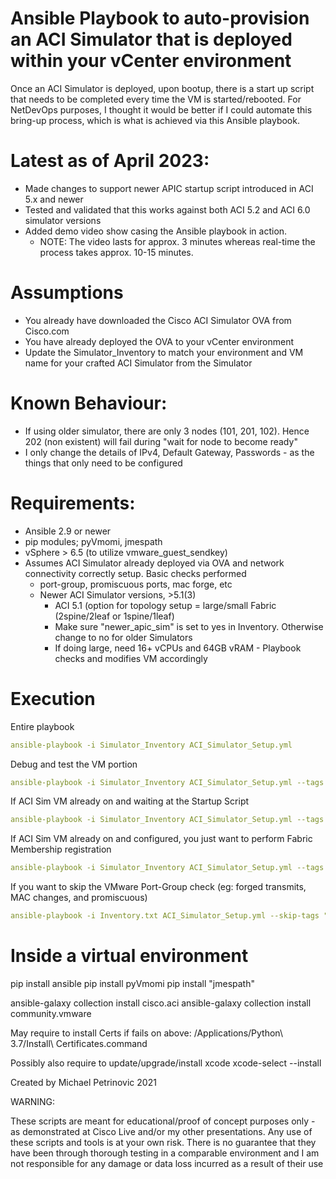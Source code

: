 # Ansible Playbook to auto-provision an ACI Simulator that is deployed within your vCenter environment

Once an ACI Simulator is deployed, upon bootup, there is a start up script that needs to be completed every time the VM is started/rebooted. For NetDevOps purposes, I thought it would be better if I could automate this bring-up process, which is what is achieved via this Ansible playbook.

# Latest as of April 2023:
   - Made changes to support newer APIC startup script introduced in ACI 5.x and newer
   - Tested and validated that this works against both ACI 5.2 and ACI 6.0 simulator versions
   - Added demo video show casing the Ansible playbook in action.
      - NOTE: The video lasts for approx. 3 minutes whereas real-time the process takes approx. 10-15 minutes.

# Assumptions
   - You already have downloaded the Cisco ACI Simulator OVA from Cisco.com
   - You have already deployed the OVA to your vCenter environment
   - Update the Simulator_Inventory to match your environment and VM name for your crafted ACI Simulator from the Simulator

# Known Behaviour:
   - If using older simulator, there are only 3 nodes (101, 201, 102). Hence 202 (non existent) will fail during "wait for node to become ready"
   - I only change the details of IPv4, Default Gateway, Passwords - as the things that only need to be configured

# Requirements:
   - Ansible 2.9 or newer
   - pip modules; pyVmomi, jmespath
   - vSphere > 6.5 (to utilize vmware_guest_sendkey)
   - Assumes ACI Simulator already deployed via OVA and network connectivity correctly setup. Basic checks performed
      - port-group, promiscuous ports, mac forge, etc
      - Newer ACI Simulator versions, >5.1(3)
         - ACI 5.1 (option for topology setup = large/small Fabric (2spine/2leaf or 1spine/1leaf)
         - Make sure "newer_apic_sim" is set to yes in Inventory. Otherwise change to no for older Simulators
         - If doing large, need 16+ vCPUs and 64GB vRAM - Playbook checks and modifies VM accordingly

# Execution

Entire playbook
```YAML
ansible-playbook -i Simulator_Inventory ACI_Simulator_Setup.yml
```

Debug and test the VM portion
```YAML
ansible-playbook -i Simulator_Inventory ACI_Simulator_Setup.yml --tags vm_debug
```

If ACI Sim VM already on and waiting at the Startup Script
```YAML
ansible-playbook -i Simulator_Inventory ACI_Simulator_Setup.yml --tags startup_script
```

If ACI Sim VM already on and configured, you just want to perform Fabric Membership registration
```YAML
ansible-playbook -i Simulator_Inventory ACI_Simulator_Setup.yml --tags fabric_registration
```

If you want to skip the VMware Port-Group check (eg: forged transmits, MAC changes, and promiscuous)
```YAML
ansible-playbook -i Inventory.txt ACI_Simulator_Setup.yml --skip-tags "vmware_pg_check"
```

# Inside a virtual environment
pip install ansible
pip install pyVmomi
pip install "jmespath"

ansible-galaxy collection install cisco.aci
ansible-galaxy collection install community.vmware

May require to install Certs if fails on above:
/Applications/Python\ 3.7/Install\ Certificates.command

Possibly also require to update/upgrade/install xcode
xcode-select --install


Created by Michael Petrinovic 2021


WARNING:

These scripts are meant for educational/proof of concept purposes only - as demonstrated at Cisco Live and/or my other presentations. Any use of these scripts and tools is at your own risk. There is no guarantee that they have been through thorough testing in a comparable environment and I am not responsible for any damage or data loss incurred as a result of their use
